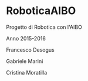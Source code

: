 # RoboticaAIBO
Progetto di Robotica con l'AIBO

Anno 2015-2016

Francesco Desogus

Gabriele Marini

Cristina Moratilla

